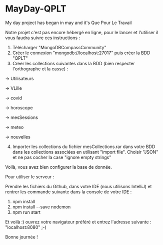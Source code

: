 # MayDay-QPLT
My day project has began in may and it's Que Pour Le Travail

Notre projet c'est pas encore hébergé en ligne, pour le lancer et l'utiliser il vous faudra suivre ces instructions :

1) Télécharger "MongoDBCompassCommunity"
2) Créer le connexion "mongodb://localhost:27017" puis créer la BDD "QPLT"
3) Creer les collections suivantes dans la BDD (bien respecter l'orthographe et la casse) :

  -> Utilisateurs

  -> VLille
  
  -> covid
  
  -> horoscope
  
  -> mesSessions
  
  -> meteo
  
  -> nouvelles
  
4) Importer les collections du fichier mesCollections.rar dans votre BDD dans les collections associées en utilisant "import file".
    Choisir "JSON" et ne pas cocher la case "ignore empty strings"
    
Voilà, vous avez bien configurer la base de donnée.

Pour utiliser le serveur : 

Prendre les fichiers du Github, dans votre IDE (nous utilisons IntelliJ) et rentrer les commande suivante dans la console de votre IDE :

1) npm install
2) npm install --save nodemon
3) npm run start

Et voilà :) ouvrez votre navigateur préféré et entrez l'adresse suivante : "localhost:8080" ;-)

Bonne journée !
